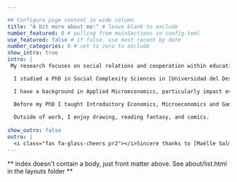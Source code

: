```yaml
---

## Configure page content in wide column
title: "A bit more about me:" # leave blank to exclude
number_featured: 0 # pulling from mainSections in config.toml
use_featured: false # if false, use most recent by date
number_categories: 0 # set to zero to exclude
show_intro: true
intro: |
 My research focuses on social relations and cooperation within educational settings and the social externalities of education. I also explore other interesting topics such as collective memory and urban inequality.

  I studied a PhD in Social Complexity Sciences in [Universidad del Desarrollo (UDD)](https://complejidadsocial.udd.cl/) in Chile. There I focused on on applying a computational social science framework to study social interactions within educational settings, blending experimental game theory, social network analysis, and regression methods.

  I have a background in Applied Microeconomics, particularly impact evaluation using econometric tools. I hold a Masters in Economics @ Universidad Católica de Chile (PUC) and previously studied Commercial Engeneering @ Universidad Católica de Valparaíso (PUCV).

  Before my PhD I taught Introductory Economics, Microeconomics and Game Theory at PUCV between 2013 and 2019 , and have taught courses in the Data Science department at Universidad del Desarrollo (UDD).
  
  Outside of work, I enjoy drawing, reading fantasy, and comics.
  
show_outro: false
outro: |
  <i class="fas fa-glass-cheers pr2"></i>Sincere thanks to [Maëlle Salmon](https://masalmon.eu/) for her help naming this Hugo theme!
---
```


** index doesn't contain a body, just front matter above.
See about/list.html in the layouts folder **